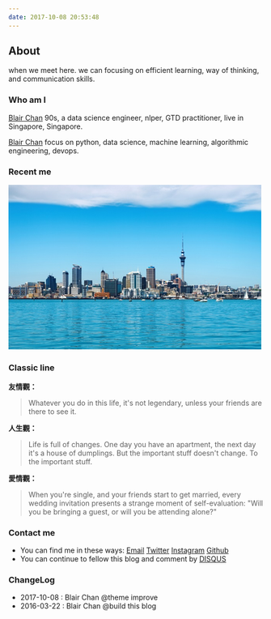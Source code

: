 ```yaml
---
date: 2017-10-08 20:53:48
---
```


<style>
p + p {
        display: inline;
}
</style>

<!--img {
        display: block !important;
        margin-left: 100px !important;
}-->

<!--a {
        border: none;
}-->

<!--出国留学得到的不只是文凭，而是把我放到任何我谁都不认识的国家，我都能生活下去的能力, 
和一种名车豪宅已经动摇不了每天坐公交车去追求的简单生活平淡的心态，这两天让我受益终身。-->

## About

<!--世界很大，但刚刚好, 我们在这里遇见, 那就好好在一起: 聚焦 **高效学习**, **思维方式**, **沟通技巧**.-->

when we meet here. we can focusing on efficient learning, way of thinking, and communication skills.

<!--基于时间成本，人一生只能做好仅有的一两件事情，一直做才会走通，有巅峰期。-->

 <!--[Blair’s Instagram][ins]-->

<!--&nbsp; 、&nbsp;[Netease Music][wangyiyun]&nbsp;、&nbsp;[Tweet][tweet]
-->
<!--<img src=/images/tw/main-progress-blue-dot.gif style="box-shadow:none; margin:0;height:16px">
-->
[ins]: https://www.instagram.com/blair101v/
[wangyiyun]: https://music.163.com/#/my/m/music/playlist?id=942623425
[tweet]: /tweet

### Who am I

<a class="article-myself" href="/about"> Blair Chan</a> 90s, a data science engineer, nlper, GTD practitioner, live in Singapore, Singapore.

<a class="article-myself" href="https://instagram.com/blair101v/"> Blair Chan</a> focus on python, data science, machine learning, algorithmic engineering, devops.

<!--<a class="article-myself" href="/">  Libin Chan</a>-->
<!-- <img src="/images/tech-logos/2016-10-03-6.png" width="250"  style="margin-left:100px;" /img> -->
<!--<img src="/images/tech-logos/2016-10-03-6.png" width="250" /img>
-->

### Recent me

<!-- 社会是复杂的，我们为了自己的整体格局提升， 一定要照顾沟通者的感受。
每个人的追求和思考面都是不同的，要换位思考，尊重每一个肯为梦想而努力奋斗的人。 
-->

<img src="/images/tw/Auckland-2.jpg" width="500" alt="Auckland New Zealand" />

<!--<img src="/images/tw/tw-2016-08-30-nz.jpg" width="500" />
-->

### Classic line

**友情觀：**

<!--

> You see, kids, there’s no way of knowing for sure where the safest place is… so the best you can hope for is to have some good company.
>
> 你永遠沒法確定什麼地方最安全，所以你只能期望能有三兩好友陪在身旁。
> &nbsp;

>
> 無論你今生做什麼，沒有朋友在你身旁見證，就算不上是傳奇。

-->

> Whatever you do in this life, it's not legendary, unless your friends are there to see it.

**人生觀：**

<!--
> The future is scary. But you can’t just run back to the past, because it’s familiar.
>
> 未來很可怕，但是你不能因為熟悉過去就一直待在原來的地方。 Challenge accepted
> &nbsp;
> While baseball, strippers, and guns can’t help, the only thing that can really heal a broken heart is time. 棒球、脫衣舞孃、手槍都不起作用，惟一可以真正治愈那顆破碎的心的只有時間。
> &nbsp;

>
> 生活是充滿挑戰的。今天你還擁有一間公寓，但改天也許就變成餃子館了。但一些重要的東西是不會改變的。為那些重要的東西乾杯。

-->

> Life is full of changes. One day you have an apartment, the next day it's a house of dumplings. But the important stuff doesn't change. To the important stuff.


**愛情觀：**

<!--

> The early bloom of romantics is a wonderful thing. You meet someone, you have a connection, and that person becomes sheer perfection in your eyes. You just can’t find anything wrong with them. You can’t wait to tell the world about it.
>
> 愛情初綻時十分美好。你們遇見一個人，對她有了好感，那個人在你眼中就會變得完美無瑕。你就是找不到她們的缺點，並迫不及待地要告訴全世界。
> &nbsp;
> Kids，when you are single, all you're looking for is happily ever after. But only one of your stories can end that way the rest ended with somebody get hurt.
>
> 孩子，當你們單身的時候，以為感情的結局就是王子公主永遠過上幸福快樂的生活。但在你所有的感情經歷中，只會有一個是以這種方式結尾，其它都以至少有一個人受傷而告終。
> &nbsp;

> 你還單身的時候，你周圍的朋友開始步入婚姻的殿堂。每個婚禮邀請貼都會引發讓人心酸的自我評估：您是獨自赴約還是偕伴前來

-->

> When you're single, and your friends start to get married, every wedding invitation presents a strange moment of self-evaluation: "Will you be bringing a guest, or will you be attending alone?"

<!-- 非名人名言： 任何对其它人或者事物报以极高期望的人是这个世界上最不幸福的人, 降低期望是通向幸福之路-->

### Contact me

- You can find me in these ways: <a class="article-myEmail" href="mailto:blair.values@gmail.com">  Email</a> <!--<a class="article-myFacebook" href="https://www.facebook.com/"> Facebook</a>--> <a class="article-myTwitter" href="https://twitter.com/blair101v">  Twitter</a> <a class="article-myInstagram" href="https://www.instagram.com/blair101v/"> Instagram</a> <a class="article-myGithub" href="https://github.com/blair101"> Github</a> <!--<a class="article-myKaggle" href="https://www.kaggle.com/blairchan"> Kaggle</a> --><!--<a class="article-mySegmentfault" href="https://www.stackoverflow.com"> Stackoverflow</a>-->
- You can continue to fellow this blog and comment by [DISQUS](https://disqus.com/)

### ChangeLog

- 2017-10-08 : Blair Chan  @theme improve
- 2016-03-22 : Blair Chan  @build this blog

[1]: /images/tech-logos/2016-10-03-6.png
[tw]: /tweet


